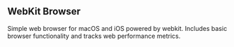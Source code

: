 ## WebKit Browser 

Simple web browser for macOS and iOS powered by webkit. Includes basic browser functionality and tracks web performance metrics.  
